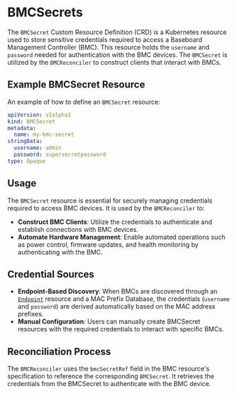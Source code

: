 # BMCSecrets

The `BMCSecret` Custom Resource Definition (CRD) is a Kubernetes resource used to store sensitive credentials required 
to access a Baseboard Management Controller (BMC). This resource holds the `username` and `password` needed for 
authentication with the BMC devices. The `BMCSecret` is utilized by the `BMCReconciler` to construct clients that 
interact with BMCs.

## Example BMCSecret Resource

An example of how to define an `BMCSecret` resource:

```yaml
apiVersion: v1alpha1
kind: BMCSecret
metadata:
  name: my-bmc-secret
stringData:
  username: admin
  password: supersecretpassword
type: Opaque
```

## Usage

The `BMCSecret` resource is essential for securely managing credentials required to access BMC devices. It is used by 
the `BMCReconciler` to:

- **Construct BMC Clients**: Utilize the credentials to authenticate and establish connections with BMC devices.
- **Automate Hardware Management**: Enable automated operations such as power control, firmware updates, and 
health monitoring by authenticating with the BMC.

## Credential Sources

- **Endpoint-Based Discovery**: When BMCs are discovered through an [`Endpoint`](endpoints.md) resource and a MAC Prefix Database, 
the credentials (`username` and `password`) are derived automatically based on the MAC address prefixes.
- **Manual Configuration**: Users can manually create BMCSecret resources with the required credentials to interact with specific BMCs.

## Reconciliation Process

The `BMCReconciler` uses the `bmcSecretRef` field in the BMC resource's specification to reference the corresponding
`BMCSecret`. It retrieves the credentials from the BMCSecret to authenticate with the BMC device.
